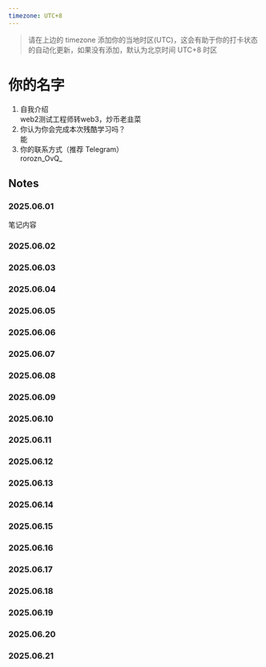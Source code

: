 ```yaml
---
timezone: UTC+8
---
```


> 请在上边的 timezone 添加你的当地时区(UTC)，这会有助于你的打卡状态的自动化更新，如果没有添加，默认为北京时间 UTC+8 时区


# 你的名字

1. 自我介绍  
web2测试工程师转web3，炒币老韭菜
2. 你认为你会完成本次残酷学习吗？  
能
3. 你的联系方式（推荐 Telegram）  
rorozn_OvQ_

## Notes

<!-- Content_START -->

### 2025.06.01

笔记内容

### 2025.06.02  
### 2025.06.03  
### 2025.06.04  
### 2025.06.05  
### 2025.06.06  
### 2025.06.07  
### 2025.06.08  
### 2025.06.09  
### 2025.06.10  
### 2025.06.11  
### 2025.06.12  
### 2025.06.13  
### 2025.06.14  
### 2025.06.15  
### 2025.06.16  
### 2025.06.17  
### 2025.06.18  
### 2025.06.19  
### 2025.06.20  
### 2025.06.21  
<!-- Content_END -->
